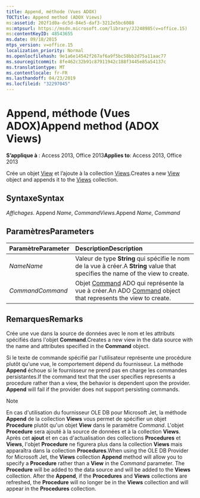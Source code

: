 ```yaml
---
title: Append, méthode (Vues ADOX)
TOCTitle: Append method (ADOX Views)
ms:assetid: 202f1d0a-dc5d-84e5-daf3-3212e5bc6088
ms:mtpsurl: https://msdn.microsoft.com/library/JJ248985(v=office.15)
ms:contentKeyID: 48543655
ms.date: 09/18/2015
mtps_version: v=office.15
localization_priority: Normal
ms.openlocfilehash: 9e1a6e14542f267af6a9f5bc58bb2d75a11aac77
ms.sourcegitcommit: 8fe462c32b91c87911942c188f3445e85a54137c
ms.translationtype: MT
ms.contentlocale: fr-FR
ms.lasthandoff: 04/23/2019
ms.locfileid: "32297045"
---
```

# <a name="append-method-adox-views"></a><span data-ttu-id="3fc88-102">Append, méthode (Vues ADOX)</span><span class="sxs-lookup"><span data-stu-id="3fc88-102">Append method (ADOX Views)</span></span>

<span data-ttu-id="3fc88-103">**S’applique à** : Access 2013, Office 2013</span><span class="sxs-lookup"><span data-stu-id="3fc88-103">**Applies to**: Access 2013, Office 2013</span></span>

<span data-ttu-id="3fc88-104">Crée un objet [View](view-object-adox.md) et l’ajoute à la collection [Views](views-collection-adox.md).</span><span class="sxs-lookup"><span data-stu-id="3fc88-104">Creates a new [View](view-object-adox.md) object and appends it to the [Views](views-collection-adox.md) collection.</span></span>

## <a name="syntax"></a><span data-ttu-id="3fc88-105">Syntaxe</span><span class="sxs-lookup"><span data-stu-id="3fc88-105">Syntax</span></span>

<span data-ttu-id="3fc88-106">*Affichages*. Append *Name*, *Command*</span><span class="sxs-lookup"><span data-stu-id="3fc88-106">*Views*.Append *Name*, *Command*</span></span>

## <a name="parameters"></a><span data-ttu-id="3fc88-107">Paramètres</span><span class="sxs-lookup"><span data-stu-id="3fc88-107">Parameters</span></span>

|<span data-ttu-id="3fc88-108">Paramètre</span><span class="sxs-lookup"><span data-stu-id="3fc88-108">Parameter</span></span>|<span data-ttu-id="3fc88-109">Description</span><span class="sxs-lookup"><span data-stu-id="3fc88-109">Description</span></span>|
|:--------|:----------|
|<span data-ttu-id="3fc88-110">*Name*</span><span class="sxs-lookup"><span data-stu-id="3fc88-110">*Name*</span></span> |<span data-ttu-id="3fc88-111">Valeur de type **String** qui spécifie le nom de la vue à créer.</span><span class="sxs-lookup"><span data-stu-id="3fc88-111">A **String** value that specifies the name of the view to create.</span></span>|
|<span data-ttu-id="3fc88-112">*Command*</span><span class="sxs-lookup"><span data-stu-id="3fc88-112">*Command*</span></span> |<span data-ttu-id="3fc88-113">Objet [Command](command-object-ado.md) ADO qui représente la vue à créer.</span><span class="sxs-lookup"><span data-stu-id="3fc88-113">An ADO [Command](command-object-ado.md) object that represents the view to create.</span></span>|

## <a name="remarks"></a><span data-ttu-id="3fc88-114">Remarques</span><span class="sxs-lookup"><span data-stu-id="3fc88-114">Remarks</span></span>

<span data-ttu-id="3fc88-115">Crée une vue dans la source de données avec le nom et les attributs spécifiés dans l'objet **Command**.</span><span class="sxs-lookup"><span data-stu-id="3fc88-115">Creates a new view in the data source with the name and attributes specified in the **Command** object.</span></span>

<span data-ttu-id="3fc88-p101">Si le texte de commande spécifié par l'utilisateur représente une procédure plutôt qu'une vue, le comportement dépend du fournisseur. La méthode **Append** échoue si le fournisseur ne prend pas en charge les commandes persistantes.</span><span class="sxs-lookup"><span data-stu-id="3fc88-p101">If the command text that the user specifies represents a procedure rather than a view, the behavior is dependent upon the provider. **Append** will fail if the provider does not support persisting commands.</span></span>

> [!NOTE]
> <span data-ttu-id="3fc88-p102">En cas d'utilisation du fournisseur OLE DB pour Microsoft Jet, la méthode **Append** de la collection **Views** vous permet de spécifier un objet **Procedure** plutôt qu'un objet **View** dans le paramètre *Command*. L'objet **Procedure** sera ajouté à la source de données et à la collection **Views**. Après cet **ajout** et en cas d'actualisation des collections **Procedures** et **Views**, l'objet **Procedure** ne figurera plus dans la collection **Views** mais apparaîtra dans la collection **Procedures**.</span><span class="sxs-lookup"><span data-stu-id="3fc88-p102">When using the OLE DB Provider for Microsoft Jet, the **Views** collection **Append** method will allow you to specify a **Procedure** rather than a **View** in the *Command* parameter. The **Procedure** will be added to the data source and will be added to the **Views** collection. After the **Append**, if the **Procedures** and **Views** collections are refreshed, the **Procedure** will no longer be in the **Views** collection and will appear in the **Procedures** collection.</span></span>


